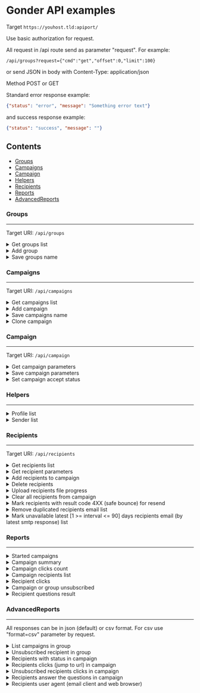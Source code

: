 
Gonder API examples
===

Target ```https://youhost.tld:apiport/```

Use basic authorization for request.

All request in /api route send as parameter "request". For example:

```/api/groups?request={"cmd":"get","offset":0,"limit":100}```

or send JSON in body with Content-Type: application/json

Method POST or GET

Standard error response example:
```json
{"status": "error", "message": "Something error text"}
``` 
and success response example:
```json
{"status": "success", "message": ""}
``` 


## Contents
- [Groups](#Groups)
- [Campaigns](#Campaigns)
- [Campaign](#Campaign)
- [Helpers](#Helpers)
- [Recipients](#Recipients)
- [Reports](#Reports)
- [AdvancedReports](#AdvancedReports)

### Groups
___

Target URI: ```/api/groups```

<details> 

<summary>Get groups list</summary>

```json
{
  "cmd":"get",
  "offset":0,
  "limit":100,
  "sort":
    [
      {"field":"recid","direction":"DESC"}
    ],
    "search":
      [
        {
        "field":"recid",
        "operator":"begins",
        "value":"12"
        }
      ]
}
```
response:
```json 
{
 "total":2,
 "records":
   [
     {"recid":2,"name":"Group 2"},
     {"recid":1,"name":"Group 1"}
   ]
 }
```

</details>


<details> 

<summary>Add group</summary>

```json
{
 "cmd":"add",
  "name": "You name"
}
```

create new group with name "New group" and return added ID in response:

```json
{
  "recid":3
}
```

</details>

	
<details> 

<summary>Save groups name</summary>	
	 
```json
{
  "cmd":"save",
  "offset":0,
  "limit":100,
  "changes":
    [
      {
        "recid":3,
        "name":"New name for group 3"
      },
      {
        "recid":5,
        "name":"New name for group 5"
      }
    ]
}
```

response:

```json
{
  "total":3,
  "records":
    [
      {"recid":3, "name":"New name for group 3"},
      {"recid":5,"name":"New name for group 5"}
    ]
}
```

</details>


### Campaigns
___

Target URI: ```/api/campaigns```

<details> 

<summary>Get campaigns list</summary>

```json
{
  "cmd":"get",
  "id":3,
  "limit":100,
  "offset":0,
    "search":
      [
        {
        "field":"name",
        "operator":"begins",
        "value":"Best"
        }
      ],
  "sort":
    [
      {"field":"name","direction":"ASC"}
    ]
}
```
response:
```json
{
  "total":2,
  "records":
    [
      {"recid":16,"name":"Best A campaign"},
      {"recid":7,"name":"Best B campaign"}
    ]
}
```

</details>


<details> 

<summary>Add campaign</summary>

```json
{
 "cmd":"add",
  "name": "You name"
}
```

create new campaign with name "New campaign" and return added ID in response:

```json
{
  "recid":3
}
```

</details>


<details> 

<summary>Save campaigns name</summary>

```json
{
  "cmd":"save",
  "limit":100,
  "offset":0,
  "changes":
  [
    {"recid":1,"name":"My campaign 1"},
    {"recid":4,"name":"My campaign 4"}
  ]
}
```
response:
```json
{
  "total":2,
  "records":
    [
      {"recid":1,"name":"Campaign 1"},
      {"recid":4,"name":"My campaign 4"}
    ]
}
```

</details>

<details> 

<summary>Clone campaign</summary>

```json
{
  "cmd":"clone",
  "id":23
}
```

clone campaign in new campaign this name "[Clone] Original campaign name" and return added ID in response:

```json
{
  "recid":32,
  "name": "[Clone] Original campaign name"
}
```

</details>


### Campaign
___

Target URI: ```/api/campaign```

<details> 

<summary>Get campaign parameters</summary>

```json
{
  "cmd":"get",
  "id":2
}
```
response: 
```json
{
  "recid":2,
  "name":"My campaign with id 2",
  "profileId":1,
  "subject":"Hello from Gonder",
  "senderId":1,
  "startDate":1479808800,
  "endDate":1480100400,
  "sendUnsubscribe":true,
  "accepted":true,
  "compressHTML": false,
  "templateHTML":"<h1>My cool mail template<h1>",
  "templateText":"My cool mail template"
}
```

</details>


<details> 

<summary>Save campaign parameters</summary>

```json
{
  "cmd":"save",
  "id":2,
  "content":
    {
      "name":"My campaign with id 2",
      "profileId":1,
      "subject":"Hello from Gonder",
      "senderId":1,
      "startDate":1479808800,
      "endDate":1480100400,
      "sendUnsubscribe":true,
      "accepted":true,
      "compressHTML": false,
      "templateHTML":"<h1>My cool mail template<h1>",
      "templateText":"My cool mail template"
    }
}
```
response: 
```json
{
  "recid":2,
  "name":"My campaign with id 2",
  "profileId":1,
  "subject":"Hello from Gonder",
  "senderId":1,
  "startDate":1479808800,
  "endDate":1480100400,
  "sendUnsubscribe":true,
  "accepted":true,
  "compressHTML": false,
  "templateHTML":"<h1>My cool mail template<h1>",
  "templateText":"My cool mail template"
}
```

</details>


<details> 

<summary>Set campaign accept status</summary>

```json
{
  "cmd":"accept",
  "campaign":31,
  "select": true
}
```
response standard json error or success

</details>
 
### Helpers
___

<details> 

<summary>Profile list</summary>

Target URI: ```/api/profilelist```
```json
{
  "cmd":"get"
}
```
response
```json
[
  {"id":1,"text":"Default"},
  {"id":2,"text":"Second IP"},
  {"id":3,"text":"Group from all IP"}
]
```

</details>


<details> 

<summary>Sender list</summary>

Target URI: ```/api/profilelist```
```json
{
  "cmd":"get",
  "id":2
}
```
response
```json
[
  {"id":1,"text":"Gonder (gonder@email.tld)"},
  {"id":4,"text":"Go Sender (gonder@email.tld)"}
]
```

</details>


### Recipients
___

Target URI: ```/api/recipients```

<details> 

<summary>Get recipients list</summary>

```json
{
  "cmd":"get",
  "campaign":1,
  "limit":100,
  "offset":0,
  "sort":
    [
      {"field":"email","direction":"asc"}
    ],
  "search":
    [
      {
        "field":"email",
        "operator":"contains",
        "value":"mail.ru"
      },
      {
        "field":"result",
        "operator":"is",
        "value":"Ok"
      }
    ],
    "searchLogic":"AND"
}
```
response:
```json
{
  "total":2,
  "records":
    [
      {
        "recid":2,
        "name":"Bob",
        "email":"bob@email.com",
        "open": true,
        "result":"Ok"
      },{
         "recid":1,
         "name":"Alice",
         "email":"alice@email.com",
         "open": false,
         "result":""
      }
    ]
}
```

</details>


<details> 

<summary>Get recipient parameters</summary>

```json
{
  "cmd":"get",
  "recipient":2
}
```
response: 
```json
{
 "total":2,
 "records":
   {"Reference":"Bob Sinclair", "Gender":"Man"}
}
```     

</details>


<details> 

<summary>Add recipients to campaign</summary>

```json
{
  "cmd":"add",
  "campaign":2,
  "recipients":
    [
      {
        "name":"Bob",
        "email":"bob@email.tld",
        "params": 
         {
             "Age":"25",
             "Gender":"male"
         }
      },
      {
        "name":"Alice",
        "email":"alice@email.tld",
        "params":
        {
          "Age":"21",
          "Gender":"female"
        }
      }
    ]
}
```
response
```json
{"status": "success", "message": ""}
```
or error
```json
{"status": "error", "message": "Something error text"}
```

</details>


<details> 

<summary>Delete recipients</summary>

```json
{
  "cmd":"delete",
  "ids":
    [1,2,30,40]
}
```
response
```json
{"status": "success", "message": ""}
```
or error
```json
{"status": "error", "message": "Something error text"}
```

</details>

<details>

<summary>Upload recipients file progress</summary>

```json
{
  "cmd":"progress",
  "name":"/tmp/gonder_recipient_load_763792762"
}
```
response progress in percent:
```json
{
  "status": "success",
  "message": 45
}
```
response finish (progress not found)
```json
{
  "status": "error",
  "message": "not found"
}
```

</details>


<details> 

<summary>Clear all recipients from campaign</summary>

```json
{
  "cmd":"clear",
  "campaign":21
}
```
response standard json error or success 

</details>


<details> 

<summary>Mark recipients with result code 4XX (safe bounce) for resend</summary>

```json
{
  "cmd":"resend4xx",
  "campaign":31
}
```
response standard json error or success

</details>


<details> 

<summary>Remove duplicated recipients email list</summary>

```json
{
  "cmd":"deduplicate",
  "campaign":38
}
```
response standard json success with message as count removed recipients or standard error json

</details>


<details> 

<summary>Mark unavailable latest [1 >= interval <= 90] days recipients email (by latest smtp response) list</summary>

```json
{
  "cmd":"unavailable",
  "campaign":22,
  "interval": 30
}
```
response standard json success with message as count marked recipients or standard error json

</details>

### Reports
___

<details> 

<summary>Started campaigns</summary>

request example ```/report/started```

response show id's running campaigns
```json
{"started":["22","43","56"]}
```

</details>

<details> 

<summary>Campaign summary</summary>

request example ```/report/summary?campaign=2318```

response
```json
{
  "Campaign": {
    "Start": 1522945800,
    "name": "My best campaign"
  },
  "OpenMailCount": 4234,
  "OpenWebVersionCount": 41,
  "RecipientJumpCount": 152,
  "SendCount": 26153,
  "SuccessSendCount": 25660,
  "UnsubscribeCount": 3
}
```

</details>


<details> 

<summary>Campaign clicks count</summary>

request example ```/report/clickcount?campaign=2318```

response show count clicks to links
```json
{
  "[Соц.сеть/Facebook]http://www.facebook.com/JaguarRussia/": 68,
  "[Соц.сеть/Instagram]http://instagram.com/jaguarrussia": 32,
  "[Соц.сеть/Twitter]https://twitter.com/JaguarRussia": 26,
  "[Соц.сеть/YouTube]http://www.youtube.com/user/JaguarRussia": 19
}
```

</details>

<details> 

<summary>Campaign recipients list</summary>

request example ```/report/recipients?campaign=2318```

response show count clicks to links
```json
[
  {
    "id":1726190,
    "email":"Alice@mail.tld",
    "name":"Alice",
    "date":1524505276,
    "open":true,
    "status":"Ok"
  },
  {
    "id":1726191,
    "email":"bob@mail.tld",
    "name":"Bob",
    "date":1524505275,
    "open":false,
    "status":"Ok"
  }
]
```

</details>

<details> 

<summary>Recipient clicks</summary>

request example ```/report/clicks?recipient=1726190```

response show count clicks to links
```json
[
  {
    "url":"web_version",
    "date":1524505287
  },
  {
    "url":"open_trace",
    "date":1524505288
  },
  {
    "url": "[Pikabu]https://pikabu.ru/",
    "date":1524505355
  }
]
```

</details>

<details> 

<summary>Campaign or group unsubscribed</summary>

request example show unsubscribe from campaign

```/report/unsubscribed?campaign=3317```

or from group

```/report/unsubscribed?group=7```

```json
[
  {
    "email": "Alice@mail.tld",
    "date": 1545908606,
    "extra": [
          {
            "Unsubscribed": "from header link"
          }
        ]
  },
  {
    "email": "bob@mail.tld",
    "date": 1545908621
  },
  {
    "email": "stive@mail.tld",
    "date": 1545908632,
    "extra": [
          {
            "why": "No time to read"
          }
        ]
  },
  {
    "email": "ivan@mail.tld",
    "date": 1545908634
  }
]
```

</details>

<details> 

<summary>Recipient questions result</summary>

request example ```/report/question?campaign=53```

response show count clicks to links
```json
[
  {
    "recipient_id":1731227,
    "email":"bob@mail.tld",
    "at":1554140897,
    "data":{
      "v2":"emailmarketing",
      "v4":"Push-уведомления"
    }
  },
  {
    "recipient_id":1731227,
    "email":"stive@mail.tld",
    "at":1554141049,
    "data":{
      "v2":"emailmarketing",
      "v3":"powerBI",
      "v4":"Push-уведомления"
    }
  },
  {
    "recipient_id":1731227,
    "email":"ivan@mail.tld",
    "at":1554141065,
    "data":{
      "v2":"emailmarketing",
      "v3":"powerBI",
      "v4":"Push-уведомления"
    }
  }
]
```
</details>



### AdvancedReports
___

All responses can be in json (default) or csv format. For csv use "format=csv" parameter by request.

<details> 

<summary>List campaigns in group</summary>

request example ```/report/group?id=3&type=campaigns```

response:
```json
{
 "status":"ok",
 "message":[
  {
   "id":1,
   "name":"Test campaign",
   "subject":"⚡Gonder test",
   "start":"2019-10-08 11:00:00",
   "end":"2019-11-01 18:00:00"
  },
  {
   "id":2,
   "name":"Test campaign 2",
   "subject":"Test 2",
   "start":"2019-04-22 14:30:00",
   "end":"2019-10-24 15:00:00"
  }
 ]
}
```
</details>

<details> 

<summary>Unsubscribed recipient in group</summary>

request example ```/report/group?id=3&type=unsubscribed```

response:
```json
{
 "status":"ok",
 "message":[
  {
   "campaign_id":1,
   "email":"alice@domain.tld",
   "at":"2019-10-03 12:13:49",
   "data":null
  },
  {
   "campaign_id":2,
   "email":"bob@domain.tld",
   "at":"2019-10-03 13:28:12",
   "data":{"Unsubscribed":"from header link"}
  }
 ]
}
```
</details>

<details> 

<summary>Recipients with status in campaign</summary>

request example ```/report/campaign?id=1&type=recipients```

response:
```json
{
 "status":"ok",
 "message":[
  {
   "id":127,
   "email":"alice@domain.tld",
   "name":"Alice",
   "at":"2019-10-24 14:43:01",
   "status":"Ok",
   "open":false,
   "data":{"Age":"27","Gender":"f"}
  },
  {
   "id":128,
   "email":"bob@domain.tld",
   "name":"Bob",
   "at":"2019-10-24 14:43:02",
   "status":"Ok",
   "open":true,
   "data":{"Age":"29","Gender":"m"}
  }
 ]
}
```
</details>

<details> 

<summary>Recipients clicks (jump to url) in campaign</summary>

request example ```/report/campaign?id=3&type=clicks```

response:
```json
{
 "status":"ok",
 "message":[
  {
   "id":21,
   "email":"alice@domain.tld",
   "at":"2019-06-17 13:54:37",
   "url":"web_version"
  },
  {
   "id":21,
   "email":"bob@domain.tld",
   "at":"2019-06-17 14:24:23",
   "url":"[Gonder git] https://github.com/Supme/gonder/"
  }
 ]
}
```
</details>

<details>

<summary>Unsubscribed recipients clicks in campaign</summary>

request example ```/report/campaign?id=1&type=unsubscribed```

response:
```json
{
 "status":"ok",
 "message":[
  {
   "email":"alice@domain.tld",
   "at":"2019-10-03 12:13:49",
   "data":null
  },
  {
   "email":"bob@domain.tld",
   "at":"2019-10-03 13:28:12",
   "data":{"Unsubscribed":"from header link"}
  }
 ]
}
```
</details>

<details>

<summary>Recipients answer the questions in campaign</summary>

request example ```/report/campaign?id=1&type=question```

response:
```json
{
 "status":"ok",
 "message":[
  {
   "id":5,
   "email":"alice@domain.tld",
   "at":"2019-04-05 10:28:17",
   "data":{"v2":"emailmarketing","v3":"powerBI"}
  },
  {
   "id":9,
   "email":"bob@domain.tld",
   "at":"2019-04-09 09:45:34",
   "data":{"v2":"emailmarketing","v4":"Push-уведомления"}
  }
 ]
}
```
</details>

<details>

<summary>Recipients user agent (email client and web browser)</summary>

request example ```/report/campaign?id=2&type=useragent```

response:
```json
{
"status":"ok",
 "message":[
  {
   "id":44,
   "email":"alice@domain.tld",
   "name":"Alice",
   "client":{
    "ip":"77.88.31.235",
    "is_mobile":false,
    "is_bot":true,
    "platform":"",
    "os":"",
    "engine_name":"",
    "engine_version":"",
    "browser_name":"YandexImageResizer",
    "browser_version":"2.0"
    },
   "browser":null
  },
  {
   "id":45,
   "email":"bob@domain.tld",
   "name":"Bob",
     "client":null,
     "browser":{
      "ip":"1.2.3.4",
      "is_mobile":false,
      "is_bot":false,
      "platform":"Windows",
      "os":"Windows 7",
      "engine_name":"AppleWebKit",
      "engine_version":"537.36",
      "browser_name":"Chrome",
      "browser_version":"76.0.3809.100"
     }
  }
 ]
}
```
</details>
